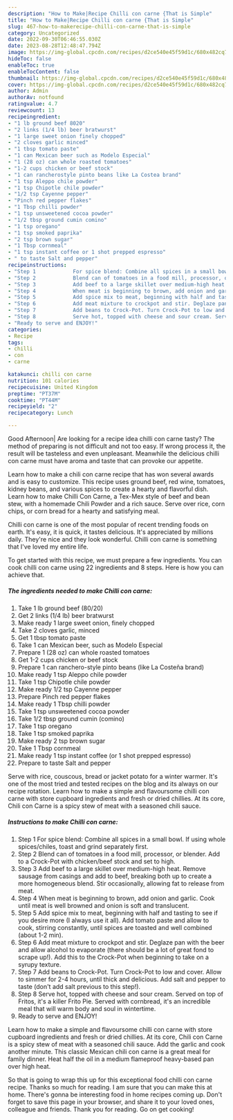 ```yaml
---
description: "How to Make|Recipe Chilli con carne {That is Simple"
title: "How to Make|Recipe Chilli con carne {That is Simple"
slug: 467-how-to-makerecipe-chilli-con-carne-that-is-simple
category: Uncategorized
date: 2022-09-30T06:46:55.030Z
date: 2023-08-28T12:48:47.794Z
image: https://img-global.cpcdn.com/recipes/d2ce540e45f59d1c/680x482cq70/chilli-con-carne-recipe-main-photo.jpg
hideToc: false
enableToc: true
enableTocContent: false
thumbnail: https://img-global.cpcdn.com/recipes/d2ce540e45f59d1c/680x482cq70/chilli-con-carne-recipe-main-photo.jpg
cover: https://img-global.cpcdn.com/recipes/d2ce540e45f59d1c/680x482cq70/chilli-con-carne-recipe-main-photo.jpg
author: Admin
authorAv: notfound
ratingvalue: 4.7
reviewcount: 13
recipeingredient:
- "1 lb ground beef 8020"
- "2 links (1/4 lb) beer bratwurst"
- "1 large sweet onion finely chopped"
- "2 cloves garlic minced"
- "1 tbsp tomato paste"
- "1 can Mexican beer such as Modelo Especial"
- "1 (28 oz) can whole roasted tomatoes"
- "1-2 cups chicken or beef stock"
- "1 can rancherostyle pinto beans like La Costea brand"
- "1 tsp Aleppo chile powder"
- "1 tsp Chipotle chile powder"
- "1/2 tsp Cayenne pepper"
- "Pinch red pepper flakes"
- "1 Tbsp chilli powder"
- "1 tsp unsweetened cocoa powder"
- "1/2 tbsp ground cumin comino"
- "1 tsp oregano"
- "1 tsp smoked paprika"
- "2 tsp brown sugar"
- "1 Tbsp cornmeal"
- "1 tsp instant coffee or 1 shot prepped espresso"
- " to taste Salt and pepper"
recipeinstructions:
- "Step 1            For spice blend: Combine all spices in a small bowl. If using whole spices/chiles, toast and grind separately first."
- "Step 2            Blend can of tomatoes in a food mill, processor, or blender. Add to a Crock-Pot with chicken/beef stock and set to high."
- "Step 3            Add beef to a large skillet over medium-high heat. Remove sausage from casings and add to beef, breaking both up to create a more homogeneous blend. Stir occasionally, allowing fat to release from meat."
- "Step 4            When meat is beginning to brown, add onion and garlic. Cook until meat is well browned and onion is soft and translucent."
- "Step 5            Add spice mix to meat, beginning with half and tasting to see if you desire more (I always use it all). Add tomato paste and allow to cook, stirring constantly, until spices are toasted and well combined (about 1-2 min)."
- "Step 6            Add meat mixture to crockpot and stir. Deglaze pan with the beer and allow alcohol to evaporate (there should be a lot of great fond to scrape up!). Add this to the Crock-Pot when beginning to take on a syrupy texture."
- "Step 7            Add beans to Crock-Pot. Turn Crock-Pot to low and cover. Allow to simmer for 2-4 hours, until thick and delicious. Add salt and pepper to taste (don&#39;t add salt previous to this step!)."
- "Step 8            Serve hot, topped with cheese and sour cream. Served on top of Fritos, it&#39;s a killer Frito Pie. Served with cornbread, it&#39;s an incredible meal that will warm body and soul in wintertime."
- "Ready to serve and ENJOY!"
categories:
- Recipe
tags:
- chilli
- con
- carne

katakunci: chilli con carne 
nutrition: 101 calories
recipecuisine: United Kingdom
preptime: "PT37M"
cooktime: "PT44M"
recipeyield: "2"
recipecategory: Lunch

---
```



Good Afternoon| Are looking for a recipe idea chilli con carne tasty? The method of preparing is not difficult and not too easy. If wrong process it, the result will be tasteless and even unpleasant. Meanwhile the delicious chilli con carne must have aroma and taste that can provoke our appetite.





Learn how to make a chili con carne recipe that has won several awards and is easy to customize. This recipe uses ground beef, red wine, tomatoes, kidney beans, and various spices to create a hearty and flavorful dish. Learn how to make Chilli Con Carne, a Tex-Mex style of beef and bean stew, with a homemade Chili Powder and a rich sauce. Serve over rice, corn chips, or corn bread for a hearty and satisfying meal.

Chilli con carne is one of the most popular of recent trending foods on earth. It's easy, it is quick, it tastes delicious. It's appreciated by millions daily. They're nice and they look wonderful. Chilli con carne is something that I've loved my entire life.


To get started with this recipe, we must prepare a few ingredients. You can cook chilli con carne using 22 ingredients and 8 steps. Here is how you can achieve that.

<!--inarticleads1-->

##### The ingredients needed to make Chilli con carne:

1. Take 1 lb ground beef (80/20)
1. Get 2 links (1/4 lb) beer bratwurst
1. Make ready 1 large sweet onion, finely chopped
1. Take 2 cloves garlic, minced
1. Get 1 tbsp tomato paste
1. Take 1 can Mexican beer, such as Modelo Especial
1. Prepare 1 (28 oz) can whole roasted tomatoes
1. Get 1-2 cups chicken or beef stock
1. Prepare 1 can ranchero-style pinto beans (like La Costeña brand)
1. Make ready 1 tsp Aleppo chile powder
1. Take 1 tsp Chipotle chile powder
1. Make ready 1/2 tsp Cayenne pepper
1. Prepare Pinch red pepper flakes
1. Make ready 1 Tbsp chilli powder
1. Take 1 tsp unsweetened cocoa powder
1. Take 1/2 tbsp ground cumin (comino)
1. Take 1 tsp oregano
1. Take 1 tsp smoked paprika
1. Make ready 2 tsp brown sugar
1. Take 1 Tbsp cornmeal
1. Make ready 1 tsp instant coffee (or 1 shot prepped espresso)
1. Prepare  to taste Salt and pepper


Serve with rice, couscous, bread or jacket potato for a winter warmer. It&#39;s one of the most tried and tested recipes on the blog and its always on our recipe rotation. Learn how to make a simple and flavoursome chilli con carne with store cupboard ingredients and fresh or dried chillies. At its core, Chili con Carne is a spicy stew of meat with a seasoned chili sauce. 

<!--inarticleads2-->

##### Instructions to make Chilli con carne:

1. Step 1            For spice blend: Combine all spices in a small bowl. If using whole spices/chiles, toast and grind separately first.
1. Step 2            Blend can of tomatoes in a food mill, processor, or blender. Add to a Crock-Pot with chicken/beef stock and set to high.
1. Step 3            Add beef to a large skillet over medium-high heat. Remove sausage from casings and add to beef, breaking both up to create a more homogeneous blend. Stir occasionally, allowing fat to release from meat.
1. Step 4            When meat is beginning to brown, add onion and garlic. Cook until meat is well browned and onion is soft and translucent.
1. Step 5            Add spice mix to meat, beginning with half and tasting to see if you desire more (I always use it all). Add tomato paste and allow to cook, stirring constantly, until spices are toasted and well combined (about 1-2 min).
1. Step 6            Add meat mixture to crockpot and stir. Deglaze pan with the beer and allow alcohol to evaporate (there should be a lot of great fond to scrape up!). Add this to the Crock-Pot when beginning to take on a syrupy texture.
1. Step 7            Add beans to Crock-Pot. Turn Crock-Pot to low and cover. Allow to simmer for 2-4 hours, until thick and delicious. Add salt and pepper to taste (don&#39;t add salt previous to this step!).
1. Step 8            Serve hot, topped with cheese and sour cream. Served on top of Fritos, it&#39;s a killer Frito Pie. Served with cornbread, it&#39;s an incredible meal that will warm body and soul in wintertime.
1. Ready to serve and ENJOY!

Learn how to make a simple and flavoursome chilli con carne with store cupboard ingredients and fresh or dried chillies. At its core, Chili con Carne is a spicy stew of meat with a seasoned chili sauce. Add the garlic and cook another minute. This classic Mexican chili con carne is a great meal for family dinner. Heat half the oil in a medium flameproof heavy-based pan over high heat. 

So that is going to wrap this up for this exceptional food chilli con carne recipe. Thanks so much for reading. I am sure that you can make this at home. There's gonna be interesting food in home recipes coming up. Don't forget to save this page in your browser, and share it to your loved ones, colleague and friends. Thank you for reading. Go on get cooking!
